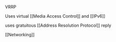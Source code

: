 VRRP

Uses virtual [[Media Access Control]] and [[IPv6]]

uses gratuitous [[Address Resolution Protocol]] reply 

[[Networking]]